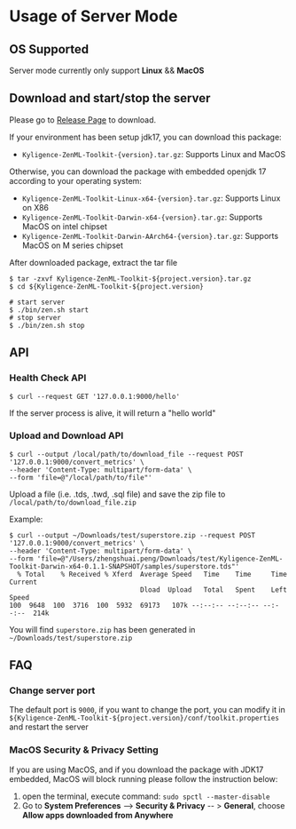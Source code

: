 # Usage of Server Mode

## OS Supported

Server mode currently only support **Linux** && **MacOS**

## Download and start/stop the server

Please go to [Release Page](https://github.com/Kyligence/zen-ml-toolkit/releases) to download.

If your environment has been setup jdk17, you can download this package:

- `Kyligence-ZenML-Toolkit-{version}.tar.gz`: Supports Linux and MacOS

Otherwise, you can download the package with embedded openjdk 17 according to your operating system:

- `Kyligence-ZenML-Toolkit-Linux-x64-{version}.tar.gz`: Supports Linux on X86
- `Kyligence-ZenML-Toolkit-Darwin-x64-{version}.tar.gz`: Supports MacOS on intel chipset
- `Kyligence-ZenML-Toolkit-Darwin-AArch64-{version}.tar.gz`: Supports MacOS on M series chipset

After downloaded package, extract the tar file

```shell
$ tar -zxvf Kyligence-ZenML-Toolkit-${project.version}.tar.gz
$ cd ${Kyligence-ZenML-Toolkit-${project.version}

# start server
$ ./bin/zen.sh start
# stop server
$ ./bin/zen.sh stop
```

## API

### Health Check API

```shell
$ curl --request GET '127.0.0.1:9000/hello'
```

If the server process is alive, it will return a "hello world"

### Upload and Download API

```shell
$ curl --output /local/path/to/download_file --request POST '127.0.0.1:9000/convert_metrics' \
--header 'Content-Type: multipart/form-data' \
--form 'file=@"/local/path/to/file"'
```

Upload a file (i.e. .tds, .twd, .sql file) and save the zip file to `/local/path/to/download_file.zip`

Example:

```shell
$ curl --output ~/Downloads/test/superstore.zip --request POST '127.0.0.1:9000/convert_metrics' \
--header 'Content-Type: multipart/form-data' \
--form 'file=@"/Users/zhengshuai.peng/Downloads/test/Kyligence-ZenML-Toolkit-Darwin-x64-0.1.1-SNAPSHOT/samples/superstore.tds"'
  % Total    % Received % Xferd  Average Speed   Time    Time     Time  Current
                                 Dload  Upload   Total   Spent    Left  Speed
100  9648  100  3716  100  5932  69173   107k --:--:-- --:--:-- --:--:--  214k
```

You will find `superstore.zip` has been generated in `~/Downloads/test/superstore.zip`

## FAQ

### Change server port

The default port is `9000`, if you want to change the port, you can modify it
in `${Kyligence-ZenML-Toolkit-${project.version}/conf/toolkit.properties` and restart the server

### MacOS Security & Privacy Setting

If you are using MacOS, and if you download the package with JDK17 embedded, MacOS will block running
please follow the instruction below:

1. open the terminal, execute command: `sudo spctl --master-disable`
2. Go to  **System Preferences** --> **Security & Privacy** -- > **General**, choose **Allow apps downloaded from
   Anywhere**


